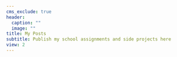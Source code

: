 ```yaml
---
cms_exclude: true
header:
  caption: ""
  image: ""
title: My Posts
subtitle: Publish my school assignments and side projects here
view: 2
---
```


